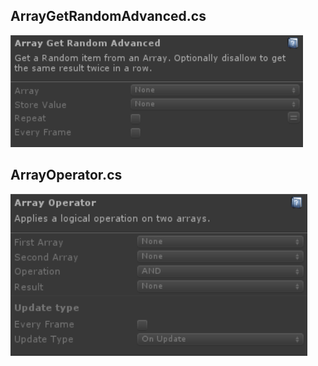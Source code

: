 ## ArrayGetRandomAdvanced.cs
![Image](/Screenshots/Actions/ArrayGetRandomAdvanced.png)

## ArrayOperator.cs
![Image](/Screenshots/Actions/ArrayOperator.png)